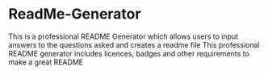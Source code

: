 # ReadMe-Generator

This is a professional README Generator which allows users to input answers to the questions asked and creates a readme file
This professional README generator includes licences, badges and other requirements to make a great README
